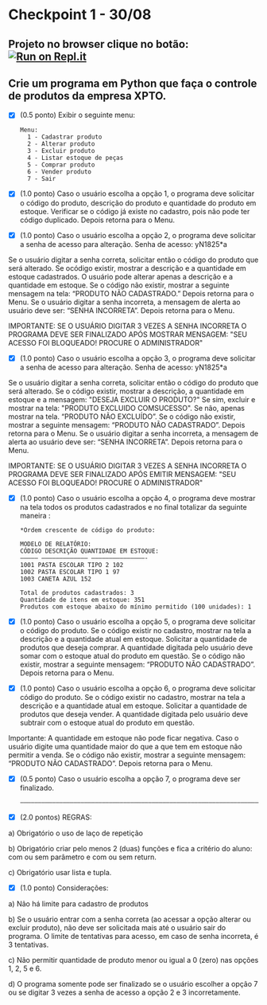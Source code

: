 # Checkpoint 1 - 30/08

## Projeto no browser clique no botão: [![Run on Repl.it](https://repl.it/badge/github/1TDST-CHALLANGES/ctp_checkpoint_01)](https://repl.it/github/1TDST-CHALLANGES/ctp_checkpoint_01)

## Crie um programa em Python que faça o controle de produtos da empresa XPTO.

- [x] (0.5 ponto) Exibir o seguinte menu:


      Menu:
        1 - Cadastrar produto
        2 - Alterar produto
        3 - Excluir produto
        4 - Listar estoque de peças
        5 - Comprar produto
        6 - Vender produto
        7 - Sair
      


- [x] (1.0 ponto) Caso o usuário escolha a opção 1, o programa deve solicitar o código do produto, descrição do produto e quantidade do produto em estoque. Verificar se o código já existe no cadastro, pois não pode ter código duplicado. Depois retorna para o Menu.

- [x] (1.0 ponto) Caso o usuário escolha a opção 2, o programa deve solicitar a senha de acesso para alteração. Senha de acesso: yN1825*a

Se o usuário digitar a senha correta, solicitar então o código do produto que será alterado. Se ocódigo existir, mostrar a descrição e a quantidade em estoque cadastrados. O usuário pode alterar apenas a descrição e a quantidade em estoque. Se o código não existir, mostrar a seguinte mensagem na tela: “PRODUTO NÃO CADASTRADO.” Depois retorna para o Menu. Se o usuário digitar a senha incorreta, a mensagem de alerta ao usuário deve ser: “SENHA INCORRETA”. Depois retorna para o Menu.

IMPORTANTE: SE O USUÁRIO DIGITAR 3 VEZES A SENHA INCORRETA O PROGRAMA DEVE SER FINALIZADO APÓS MOSTRAR MENSAGEM: "SEU ACESSO FOI BLOQUEADO! PROCURE O ADMINISTRADOR"

- [x] (1.0 ponto) Caso o usuário escolha a opção 3, o programa deve solicitar a senha de acesso para alteração. Senha de acesso: yN1825*a

Se o usuário digitar a senha correta, solicitar então o código do produto que será alterado. Se o código existir, mostrar a descrição, a quantidade em estoque e a mensagem: "DESEJA EXCLUIR O PRODUTO?" Se sim, excluir e mostrar na tela: "PRODUTO EXCLUIDO COMSUCESSO". Se não, apenas mostrar na tela. “PRODUTO NÃO EXCLUÍDO”. Se o código não existir, mostrar a seguinte mensagem: “PRODUTO NÃO CADASTRADO”. Depois retorna para o Menu. Se o usuário digitar a senha incorreta, a mensagem de alerta ao usuário deve ser: “SENHA INCORRETA”. Depois retorna para o Menu.

IMPORTANTE: SE O USUÁRIO DIGITAR 3 VEZES A SENHA INCORRETA O PROGRAMA DEVE SER FINALIZADO APÓS EMITIR MENSAGEM: "SEU ACESSO FOI BLOQUEADO! PROCURE O ADMINISTRADOR"

- [x] (1.0 ponto) Caso o usuário escolha a opção 4, o programa deve mostrar na tela todos os produtos cadastrados e no final totalizar da seguinte maneira :

      *Ordem crescente de código do produto:

      MODELO DE RELATÓRIO:
      CÓDIGO DESCRIÇÃO QUANTIDADE EM ESTOQUE:
      ————— ————————————— ———————————————-
      1001 PASTA ESCOLAR TIPO 2 102
      1002 PASTA ESCOLAR TIPO 1 97
      1003 CANETA AZUL 152

      Total de produtos cadastrados: 3
      Quantidade de itens em estoque: 351
      Produtos com estoque abaixo do mínimo permitido (100 unidades): 1

- [x] (1.0 ponto) Caso o usuário escolha a opção 5, o programa deve solicitar o código do produto. Se o código existir no cadastro, mostrar na tela a descrição e a quantidade atual em estoque. Solicitar a quantidade de produtos que deseja comprar. A quantidade digitada pelo usuário deve somar com o estoque atual do produto em questão. Se o código não existir, mostrar a seguinte mensagem: “PRODUTO NÃO CADASTRADO”. Depois retorna para o Menu.

- [x] (1.0 ponto) Caso o usuário escolha a opção 6, o programa deve solicitar código do produto. Se o código existir no cadastro, mostrar na tela a descrição e a quantidade atual em estoque. Solicitar a quantidade de produtos que deseja vender. A quantidade digitada pelo usuário deve subtrair com o estoque atual do produto em questão.

Importante: A quantidade em estoque não pode ficar negativa. Caso o usuário digite uma quantidade maior do que a que tem em estoque não permitir a venda. Se o código não existir, mostrar a seguinte mensagem: “PRODUTO NÃO CADASTRADO”. Depois retorna para o Menu.

- [x] (0.5 ponto) Caso o usuário escolha a opção 7, o programa deve ser finalizado.
   
      ——————————————————————————————————————————————————————————————————————————————————————————————————————————————

- [x] (2.0 pontos) REGRAS:

a) Obrigatório o uso de laço de repetição

b) Obrigatório criar pelo menos 2 (duas) funções e fica a critério do aluno: com ou sem parâmetro e com ou sem return.

c) Obrigatório usar lista e tupla.

- [x] (1.0 ponto) Considerações:

a) Não há limite para cadastro de produtos

b) Se o usuário entrar com a senha correta (ao acessar a opção alterar ou excluir produto), não deve ser solicitada mais até o usuário sair do programa. O limite de tentativas para acesso, em caso de senha incorreta, é 3 tentativas.

c) Não permitir quantidade de produto menor ou igual a 0 (zero) nas opções 1, 2, 5 e 6.

d) O programa somente pode ser finalizado se o usuário escolher a opção 7 ou se digitar 3 vezes a senha de acesso a opção 2 e 3 incorretamente.
